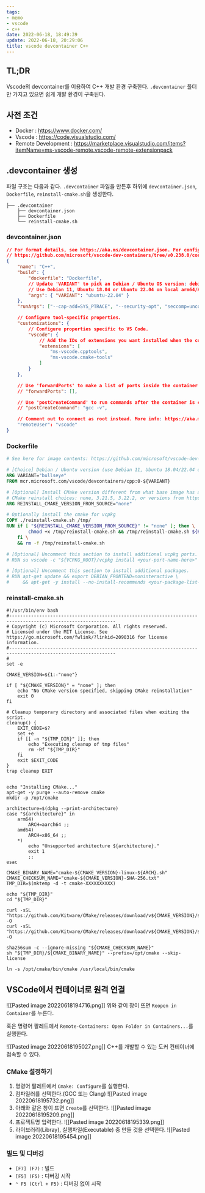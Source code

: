 ```yaml
---
tags:
- memo
- vscode
- c++
date: 2022-06-18, 18:49:39
update: 2022-06-18, 20:29:06
title: vscode devcontainer C++
---
```

## TL;DR
Vscode의 devcontainer를 이용하여 C++ 개발 환경 구축한다. `.devcontainer` 폴더만 가지고 있으면 쉽게 개발 환경이 구축된다.
## 사전 조건
- Docker : https://www.docker.com/
- Vscode : https://code.visualstudio.com/
- Remote Development : https://marketplace.visualstudio.com/items?itemName=ms-vscode-remote.vscode-remote-extensionpack

## .devcontainer 생성
파일 구조는 다음과 같다. `.devcontainer` 파일을 만든후 하위에 `devcontainer.json`, `Dockerfile`, `reinstall-cmake.sh`을 생성한다.
```
├── .devcontainer
    ├── devcontainer.json
	├── Dockerfile
    └── reinstall-cmake.sh
```
### devcontainer.json
```json
// For format details, see https://aka.ms/devcontainer.json. For config options, see the README at:
// https://github.com/microsoft/vscode-dev-containers/tree/v0.238.0/containers/cpp
{
	"name": "C++",
	"build": {
		"dockerfile": "Dockerfile",
		// Update 'VARIANT' to pick an Debian / Ubuntu OS version: debian-11, debian-10, ubuntu-22.04, ubuntu-20.04, ubuntu-18.04
		// Use Debian 11, Ubuntu 18.04 or Ubuntu 22.04 on local arm64/Apple Silicon
		"args": { "VARIANT": "ubuntu-22.04" }
	},
	"runArgs": ["--cap-add=SYS_PTRACE", "--security-opt", "seccomp=unconfined"],

	// Configure tool-specific properties.
	"customizations": {
		// Configure properties specific to VS Code.
		"vscode": {
			// Add the IDs of extensions you want installed when the container is created.
			"extensions": [
				"ms-vscode.cpptools",
				"ms-vscode.cmake-tools"
			]
		}
	},

	// Use 'forwardPorts' to make a list of ports inside the container available locally.
	// "forwardPorts": [],

	// Use 'postCreateCommand' to run commands after the container is created.
	// "postCreateCommand": "gcc -v",

	// Comment out to connect as root instead. More info: https://aka.ms/vscode-remote/containers/non-root.
	"remoteUser": "vscode"
}
```
### Dockerfile
```dockerfile
# See here for image contents: https://github.com/microsoft/vscode-dev-containers/tree/v0.238.0/containers/cpp/.devcontainer/base.Dockerfile

# [Choice] Debian / Ubuntu version (use Debian 11, Ubuntu 18.04/22.04 on local arm64/Apple Silicon): debian-11, debian-10, ubuntu-22.04, ubuntu-20.04, ubuntu-18.04
ARG VARIANT="bullseye"
FROM mcr.microsoft.com/vscode/devcontainers/cpp:0-${VARIANT}

# [Optional] Install CMake version different from what base image has already installed. 
# CMake reinstall choices: none, 3.21.5, 3.22.2, or versions from https://cmake.org/download/
ARG REINSTALL_CMAKE_VERSION_FROM_SOURCE="none"

# Optionally install the cmake for vcpkg
COPY ./reinstall-cmake.sh /tmp/
RUN if [ "${REINSTALL_CMAKE_VERSION_FROM_SOURCE}" != "none" ]; then \
        chmod +x /tmp/reinstall-cmake.sh && /tmp/reinstall-cmake.sh ${REINSTALL_CMAKE_VERSION_FROM_SOURCE}; \
    fi \
    && rm -f /tmp/reinstall-cmake.sh

# [Optional] Uncomment this section to install additional vcpkg ports.
# RUN su vscode -c "${VCPKG_ROOT}/vcpkg install <your-port-name-here>"

# [Optional] Uncomment this section to install additional packages.
# RUN apt-get update && export DEBIAN_FRONTEND=noninteractive \
#     && apt-get -y install --no-install-recommends <your-package-list-here>
```
### reinstall-cmake.sh
```shell
#!/usr/bin/env bash
#-------------------------------------------------------------------------------------------------------------
# Copyright (c) Microsoft Corporation. All rights reserved.
# Licensed under the MIT License. See https://go.microsoft.com/fwlink/?linkid=2090316 for license information.
#-------------------------------------------------------------------------------------------------------------
#
set -e

CMAKE_VERSION=${1:-"none"}

if [ "${CMAKE_VERSION}" = "none" ]; then
    echo "No CMake version specified, skipping CMake reinstallation"
    exit 0
fi

# Cleanup temporary directory and associated files when exiting the script.
cleanup() {
    EXIT_CODE=$?
    set +e
    if [[ -n "${TMP_DIR}" ]]; then
        echo "Executing cleanup of tmp files"
        rm -Rf "${TMP_DIR}"
    fi
    exit $EXIT_CODE
}
trap cleanup EXIT


echo "Installing CMake..."
apt-get -y purge --auto-remove cmake
mkdir -p /opt/cmake

architecture=$(dpkg --print-architecture)
case "${architecture}" in
    arm64)
        ARCH=aarch64 ;;
    amd64)
        ARCH=x86_64 ;;
    *)
        echo "Unsupported architecture ${architecture}."
        exit 1
        ;;
esac

CMAKE_BINARY_NAME="cmake-${CMAKE_VERSION}-linux-${ARCH}.sh"
CMAKE_CHECKSUM_NAME="cmake-${CMAKE_VERSION}-SHA-256.txt"
TMP_DIR=$(mktemp -d -t cmake-XXXXXXXXXX)

echo "${TMP_DIR}"
cd "${TMP_DIR}"

curl -sSL "https://github.com/Kitware/CMake/releases/download/v${CMAKE_VERSION}/${CMAKE_BINARY_NAME}" -O
curl -sSL "https://github.com/Kitware/CMake/releases/download/v${CMAKE_VERSION}/${CMAKE_CHECKSUM_NAME}" -O

sha256sum -c --ignore-missing "${CMAKE_CHECKSUM_NAME}"
sh "${TMP_DIR}/${CMAKE_BINARY_NAME}" --prefix=/opt/cmake --skip-license

ln -s /opt/cmake/bin/cmake /usr/local/bin/cmake
```

## VSCode에서 컨테이너로 원격 연결
![[Pasted image 20220618194716.png]]
위와 같이 창이 뜨면 `Reopen in Container`를 누른다.

혹은 명령어 팔레트에서 `Remote-Containers: Open Folder in Containers...`를 실행한다.

![[Pasted image 20220618195027.png]]
C++를 개발할 수 있는 도커 컨테이너에 접속할 수 있다.

### CMake 설정하기
1. 명령어 팔레트에서 `Cmake: Configure`를 실행한다.
2. 컴파일러를 선택한다.(GCC 또는 Clang)
	![[Pasted image 20220618195732.png]]
3. 아래와 같은 창이 뜨면 `Create`를 선택한다. 
	![[Pasted image 20220618195209.png]]
4. 프로젝트명 입력한다.
	![[Pasted image 20220618195339.png]]
5. 라이브러리(Libray), 실행파일(Executable) 중 만들 것을 선택한다.
	![[Pasted image 20220618195454.png]]
### 빌드 및 디버깅
- `[F7] (F7)` : 빌드
- `[F5] (F5)` : 디버깅 시작
- `⌃ F5 (Ctrl + F5)` : 디버깅 없이 시작